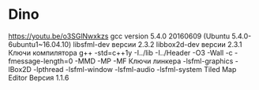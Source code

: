 # Dino
https://youtu.be/o3SGlNwxkzs
gcc version 5.4.0 20160609 (Ubuntu 5.4.0-6ubuntu1~16.04.10) 
libsfml-dev версии 2.3.2
libbox2d-dev версии 2.3.1
Ключи компилятора g++ -std=c++1y -I../lib -I../Header -O3 -Wall -c -fmessage-length=0 -MMD -MP -MF
Ключи линкера -lsfml-graphics -lBox2D -lpthread -lsfml-window -lsfml-audio -lsfml-system
Tiled Map Editor Версия 1.1.6
